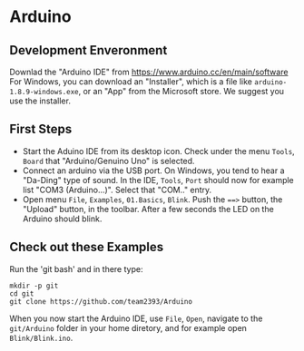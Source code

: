 Arduino
=======

Development Enveronment
-----------------------

Downlad the "Arduino IDE" from https://www.arduino.cc/en/main/software
For Windows, you can download an "Installer", which is a file like
`arduino-1.8.9-windows.exe`,
or an "App" from the Microsoft store.
We suggest you use the installer.

First Steps
-----------

 * Start the Aduino IDE from its desktop icon.
   Check under the menu `Tools`, `Board` that "Arduino/Genuino Uno" is selected.
 * Connect an arduino via the USB port. On Windows, you tend to hear a
   "Da-Ding" type of sound.
   In the IDE, `Tools`, `Port` should now for example list "COM3 (Arduino...)".
   Select that "COM.." entry.
 * Open menu `File`, `Examples`, `01.Basics`, `Blink`.
   Push the `==>` button, the "Upload" button, in the toolbar.
   After a few seconds the LED on the Arduino should blink.


Check out these Examples
------------------------

Run the 'git bash' and in there type:

```
mkdir -p git
cd git
git clone https://github.com/team2393/Arduino
```

When you now start the Arduino IDE, use `File`, `Open`,
navigate to the `git/Arduino` folder in your home diretory,
and for example open `Blink/Blink.ino`.

